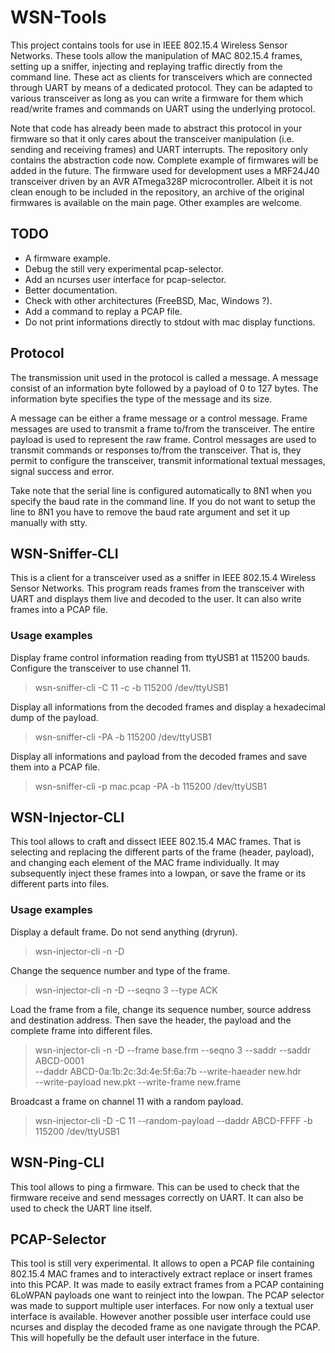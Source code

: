 WSN-Tools
=========

This project contains tools for use in IEEE 802.15.4 Wireless Sensor Networks.
These tools allow the manipulation of MAC 802.15.4 frames, setting up a sniffer, 
injecting and replaying traffic directly from the command line. These act as
clients for transceivers which are connected through UART by means of a dedicated
protocol. They can be adapted to various transceiver as long as you can write
a firmware for them which read/write frames and commands on UART using the underlying 
protocol. 

Note that code has already been made to abstract this protocol in your firmware so
that it only cares about the transceiver manipulation (i.e. sending and receiving
frames) and UART interrupts. The repository only contains the abstraction code now.
Complete example of firmwares will be added in the future. The firmware used for
development uses a MRF24J40 transceiver driven by an AVR ATmega328P microcontroller.
Albeit it is not clean enough to be included in the repository, an archive of the
original firmwares is available on the main page. Other examples are welcome.

TODO
----

* A firmware example.
* Debug the still very experimental pcap-selector.
* Add an ncurses user interface for pcap-selector.
* Better documentation.
* Check with other architectures (FreeBSD, Mac, Windows ?).
* Add a command to replay a PCAP file.
* Do not print informations directly to stdout with mac display functions.

Protocol
--------

The transmission unit used in the protocol is called a message.
A message consist of an information byte followed by a payload of
0 to 127 bytes. The information byte specifies the type of the
message and its size.

A message can be either a frame message or a control message.
Frame messages are used to transmit a frame to/from the transceiver.
The entire payload is used to represent the raw frame.
Control messages are used to transmit commands or responses to/from
the transceiver. That is, they permit to configure the transceiver,
transmit informational textual messages, signal success and error.

Take note that the serial line is configured automatically to 8N1 when you specify 
the baud rate in the command line. If you do not want to setup the line to 8N1 you
have to remove the baud rate argument and set it up manually with stty.

WSN-Sniffer-CLI
---------------

This is a client for a transceiver used as a sniffer in IEEE 802.15.4 Wireless
Sensor Networks. This program reads frames from the transceiver with UART and
displays them live and decoded to the user. It can also write frames into a PCAP
file.

### Usage examples

Display frame control information reading from ttyUSB1 at 115200 bauds.
Configure the transceiver to use channel 11.

> wsn-sniffer-cli -C 11 -c -b 115200 /dev/ttyUSB1

Display all informations from the decoded frames and display a hexadecimal dump
of the payload.

> wsn-sniffer-cli -PA -b 115200 /dev/ttyUSB1

Display all informations and payload from the decoded frames and save them into
a PCAP file.

> wsn-sniffer-cli -p mac.pcap -PA -b 115200 /dev/ttyUSB1

WSN-Injector-CLI
----------------

This tool allows to craft and dissect IEEE 802.15.4 MAC frames. That is selecting 
and replacing the different parts of the frame (header, payload), and changing each
element of the MAC frame individually. It may subsequently inject these frames into
a lowpan, or save the frame or its different parts into files.

### Usage examples

Display a default frame. Do not send anything (dryrun).

> wsn-injector-cli -n -D

Change the sequence number and type of the frame.

> wsn-injector-cli -n -D --seqno 3 --type ACK

Load the frame from a file, change its sequence number, source address and destination
address. Then save the header, the payload and the complete frame into different files.

> wsn-injector-cli -n -D --frame base.frm --seqno 3 --saddr --saddr ABCD-0001   \
                   --daddr ABCD-0a:1b:2c:3d:4e:5f:6a:7b --write-haeader new.hdr \
                   --write-payload new.pkt --write-frame new.frame

Broadcast a frame on channel 11 with a random payload.

> wsn-injector-cli -D -C 11 --random-payload --daddr ABCD-FFFF -b 115200 /dev/ttyUSB1

WSN-Ping-CLI
------------

This tool allows to ping a firmware. This can be used to check that the firmware receive
and send messages correctly on UART. It can also be used to check the UART line itself.

PCAP-Selector
-------------

This tool is still very experimental. It allows to open a PCAP file containing 802.15.4
MAC frames and to interactively extract replace or insert frames into this PCAP. It was
made to easily extract frames from a PCAP containing 6LoWPAN payloads one want to reinject
into the lowpan. The PCAP selector was made to support multiple user interfaces. For now
only a textual user interface is available. However another possible user interface could
use ncurses and display the decoded frame as one navigate through the PCAP. This will
hopefully be the default user interface in the future.

